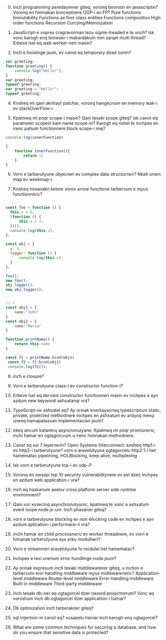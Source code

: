 0. Inch programming peredaymner giteq, voronq bnorosh en javascriptin?
Voronq en himnakan konceptnere OOP-i ev FP?
Pure functions
Immutability
Functions as first-class entities
Functions composition
High order functions
Recursion
Currying/Memoization

2. JavaScript-e vopres cragravorman lezu signle-treaded e te voch? Isk vonc karogh enq browser-i makardakum iren sarqel multi thread? Erbeve lsel eq web worker-neri masin?


3. Inch e hoistinge jsum, ev canot eq temporary dead zonin?

```js
var greeting;
function greeting() {
    console.log("Hello!");
}
var greeting;
typeof greeting;       
var greeting = "Hello!";
typeof greeting; 
```

4. Knsheq mi qani aknhayt patchar, voronq hangecnum en memory leak-i ev stackOverFlow-i.


5. Kpatmeq mi poqr scope-i masin? Qani tesaki scope giteq? isk canot eq parameter scopein kam name scope-in?
Karogh eq nshel te inchpes en irenc pahum functionnere block scope-i mej?

```js
console.log(innerFunction)

{
    function innerFunction(){
        return 12
    }
}
```


6. Vorn e tarberutyune objecneri ev complex data structurneri? Nkati unem map ev weekmap-i.




7. Knsheq himanakn ketere vorov arrow functione tarbervum e myus functionneric?

```js

const foo = function () {
  this.x = 5;
  (function () {
      this.x = 3;
  })();
  console.log(this.x);
};

const obj = {
  x: 4,
  logger: function () {
      console.log(this.x);
  }
};

foo(); 
new foo(); 
obj.logger(); 
new obj.logger();


// 2
const obj1 = {
    name:"John"
}
const obj2 = {
    name:"Maria"
}

function printName() {
    return this.name
}

const f1 = printName.bind(obj1)
 const f2 = f1.bind(obj2)
 console.log(f2());
```

8. inch e closure? 



9. Vorn e tarberutyune class-i ev constructor function-i? 




10. Erbeve lsel eq dervied constructor functionneri masin ev inchpes e  ayn azdum new keywordi ashxatanqi vra?



11. TypeScript-ov ashxatel eq? Ay orinak knerkayacneq typescriptum static, private, protected methodnere inchpes en ashxatum ev ardyoq menq unenq hamapatasxan implementacian jsum? 




12. ekeq ancum katarenq asyncronutyane. 
Kpatmeq mi poqr promisneric, inchi hamar en ogtagorcvum u irenc himnakan methodnere.



13. Canot eq osi 7 leyernerin? Open Systems Interconnect.
knsheq http1-i ev http2-i tarberutyune? vorn e aravelutyune ogtagorcelu http2 1-i het hamematac
pipelining, HOLBlocking, keep alive, multiplexing

14. Isk vorn e tarberutyune tcp-i ev udp-i?

15. Voronq en owaspi top 10 security vulnerabilitynere ev est dzez inchpes en azdum web application-i vra?


16. inch eq haskanum aselov cross platform server side runtime environment?

17. Qani vor xosecinq asynchronutyunic, kpatmeq te vonc e ashxatum event loope node.js-um.
Inch phasaner giteq?

18. vorn e tarberutyune blocking ev non-blocking code ev inchpes e ayn azdum aplication-i performace-ii vra?

19. inchi hamar en child processneric ev worker threadnere, ev vorn e himanak tarberutyune ays erku modulneri?

20. Vorn e streamneri aravelutyune fs modulei het hamematac? 

21. Inchpes e texi unenum error hundlinge node.jsum?

22. Ay orinak expresum inch tesaki middlewarener giteq, u inchov e tarbervum eror handling middlweare myus midlewareneric?
Application-level middleware
Router-level middleware
Error-handling middleware
Built-in middleware
Third-party middleware


23. Inch tesaki db-ner eq ogtagorcel dzer naxord projectnerum? Vonc eq voroshum inch db ogtagorcel dzer application-i hamar?

24. Db optimization inch tarberakner giteq? 

25. sql injection-in canot eq? xusapelu hamar inch karogh enq ogtagorcel?

26. What are some common techniques for securing a database, and how do you ensure that sensitive data is protected?
















